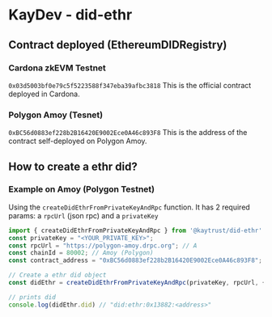 # KayDev - did-ethr

## Contract deployed (EthereumDIDRegistry)
### Cardona zkEVM Testnet 
`0x03d5003bf0e79c5f5223588f347eba39afbc3818` This is the official contract deployed in Cardona.

### Polygon Amoy (Tesnet)
`0xBC56d0883ef228b2B16420E9002Ece0A46c893F8` This is the address of the contract self-deployed on Polygon Amoy.

## How to create a ethr did?

### Example on Amoy (Polygon Testnet)

Using the `createDidEthrFromPrivateKeyAndRpc` function. It has 2 required params: a `rpcUrl` (json rpc) and a `privateKey`

```ts
import { createDidEthrFromPrivateKeyAndRpc } from '@kaytrust/did-ethr'
const privateKey = "<YOUR_PRIVATE_KEY>";
const rpcUrl = "https://polygon-amoy.drpc.org"; // A 
const chainId = 80002; // Amoy (Polygon)
const contract_address = "0xBC56d0883ef228b2B16420E9002Ece0A46c893F8"; // EthereumDIDRegistry on Amoy (Polygon)

// Create a ethr did object
const didEthr = createDidEthrFromPrivateKeyAndRpc(privateKey, rpcUrl, {chainNameOrId: chainId, registry: contract_address})

// prints did
console.log(didEthr.did) // "did:ethr:0x13882:<address>"
```